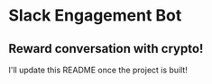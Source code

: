 # Slack Engagement Bot
## Reward conversation with crypto!

I'll update this README once the project is built!
